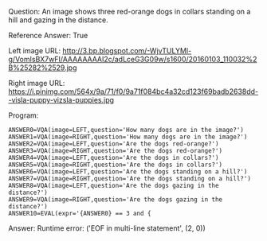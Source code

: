 Question: An image shows three red-orange dogs in collars standing on a hill and gazing in the distance.

Reference Answer: True

Left image URL: http://3.bp.blogspot.com/-WjvTULYMl-g/VomIsBX7wFI/AAAAAAAAI2c/adLceG3G09w/s1600/20160103_110032%2B%25282%2529.jpg

Right image URL: https://i.pinimg.com/564x/9a/71/f0/9a71f084bc4a32cd123f69badb2638dd--visla-puppy-vizsla-puppies.jpg

Program:

```
ANSWER0=VQA(image=LEFT,question='How many dogs are in the image?')
ANSWER1=VQA(image=RIGHT,question='How many dogs are in the image?')
ANSWER2=VQA(image=LEFT,question='Are the dogs red-orange?')
ANSWER3=VQA(image=RIGHT,question='Are the dogs red-orange?')
ANSWER4=VQA(image=LEFT,question='Are the dogs in collars?')
ANSWER5=VQA(image=RIGHT,question='Are the dogs in collars?')
ANSWER6=VQA(image=LEFT,question='Are the dogs standing on a hill?')
ANSWER7=VQA(image=RIGHT,question='Are the dogs standing on a hill?')
ANSWER8=VQA(image=LEFT,question='Are the dogs gazing in the distance?')
ANSWER9=VQA(image=RIGHT,question='Are the dogs gazing in the distance?')
ANSWER10=EVAL(expr='{ANSWER0} == 3 and {
```
Answer: Runtime error: ('EOF in multi-line statement', (2, 0))

